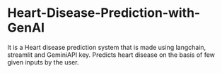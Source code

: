 # Heart-Disease-Prediction-with-GenAI
It is a Heart disease prediction system that is made using langchain, streamlit and GeminiAPI key. Predicts heart disease on the basis of few given inputs by the user.
